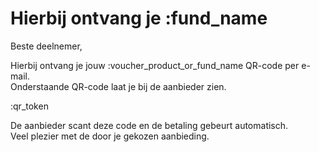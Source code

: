 # Hierbij ontvang je :fund_name  

Beste deelnemer,  

Hierbij ontvang je jouw :voucher_product_or_fund_name QR-code per e-mail.  
Onderstaande QR-code laat je bij de aanbieder zien.  

:qr_token  

De aanbieder scant deze code en de betaling gebeurt automatisch.  
Veel plezier met de door je gekozen aanbieding.  



